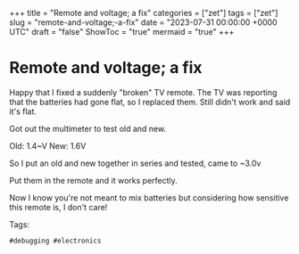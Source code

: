 +++
title = "Remote and voltage; a fix"
categories = ["zet"]
tags = ["zet"]
slug = "remote-and-voltage;-a-fix"
date = "2023-07-31 00:00:00 +0000 UTC"
draft = "false"
ShowToc = "true"
mermaid = "true"
+++

# Remote and voltage; a fix

Happy that I fixed a suddenly "broken" TV remote. The TV was reporting that 
the batteries had gone flat, so I replaced them. Still didn't work and said it's
flat.

Got out the multimeter to test old and new.

Old: 1.4~V
New: 1.6V

So I put an old and new together in series and tested, came to ~3.0v

Put them in the remote and it works perfectly.

Now I know you're not meant to mix batteries but considering how sensitive this remote is, I don't care!

Tags:

    #debugging #electronics

